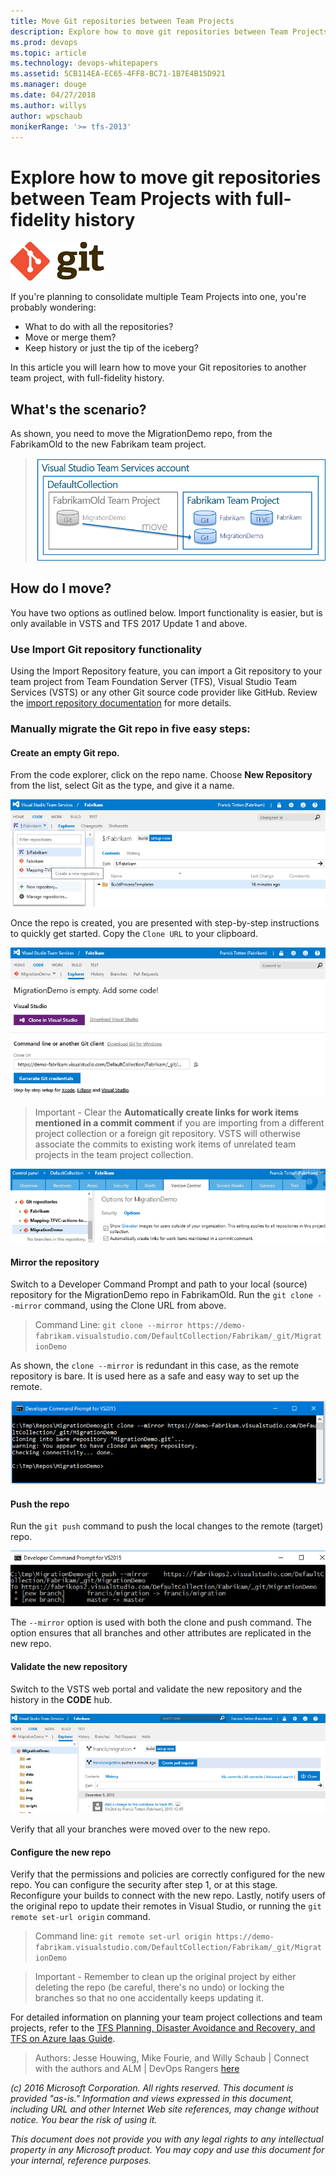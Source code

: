 ```yaml
---
title: Move Git repositories between Team Projects
description: Explore how to move git repositories between Team Projects with full-fidelity histiory
ms.prod: devops
ms.topic: article
ms.technology: devops-whitepapers
ms.assetid: 5CB114EA-EC65-4FF8-BC71-1B7E4B15D921
ms.manager: douge
ms.date: 04/27/2018
ms.author: willys
author: wpschaub
monikerRange: '>= tfs-2013'
---
```


# Explore how to move git repositories between Team Projects with full-fidelity history

![Git logo](./_img/move-git-repos-between-team-projects/git.png)

If you're planning to consolidate multiple Team Projects into one, you're probably wondering:
* What to do with all the repositories? 
* Move or merge them? 
* Keep history or just the tip of the iceberg?

In this article you will learn how to move your Git repositories to another team project, with full-fidelity history. 

## What's the scenario?

As shown, you need to move the MigrationDemo repo, from the FabrikamOld to the new Fabrikam team project.

> ![Move Repo Scenario](./_img/move-git-repos-between-team-projects/MoveRepo-Visual.png)

## How do I move?

You have two options as outlined below. Import functionality is easier, but is only available in VSTS and TFS 2017 Update 1 and above.  

### Use Import Git repository functionality
Using the Import Repository feature, you can import a Git repository to your team project from Team Foundation Server (TFS), Visual Studio Team Services (VSTS) or any other Git source code provider like GitHub. Review the [import repository documentation](../repos/git/import-git-repository.md) for more details.

### Manually migrate the Git repo in five easy steps:

#### Create an empty Git repo. 

From the code explorer, click on the repo name.  Choose **New Repository** from the list, select Git as the type, and give it a name.

![Create New Repo](./_img/move-git-repos-between-team-projects/MoveRepo-NewRepo.png)
 
Once the repo is created, you are presented with step-by-step instructions to quickly get started. Copy the `Clone URL` to your clipboard.

![New Repo Information](./_img/move-git-repos-between-team-projects/MoveRepo-NewRepoInfo.png)

> Important - Clear the **Automatically create links for work items mentioned in a commit comment** if you are importing from a different project collection or a foreign git repository. VSTS will otherwise associate the commits to existing work items of unrelated team projects in the team project collection.

![New Repo Options and Links Warning](./_img/move-git-repos-between-team-projects/MoveRepo-Warning.png)

#### Mirror the repository

Switch to a Developer Command Prompt and path to your local (source) repository for the MigrationDemo repo in FabrikamOld. Run the `git clone --mirror` command, using the Clone URL from above.

> Command Line: `git clone --mirror https://demo-fabrikam.visualstudio.com/DefaultCollection/Fabrikam/_git/MigrationDemo`

As shown, the `clone --mirror` is redundant in this case, as the remote repository is bare. It is used here as a safe and easy way to set up the remote.

![Git Clone Command Done](./_img/move-git-repos-between-team-projects/MoveRepo-Mirror-Done.png)

#### Push the repo 

Run the `git push` command to push the local changes to the remote (target) repo.

![Git Push Command Done](./_img/move-git-repos-between-team-projects/MoveRepo-Push-Done.png)

The `--mirror` option is used with both the clone and push command. The option ensures that all branches and other attributes are replicated in the new repo.

#### Validate the new repository

 Switch to the VSTS web portal and validate the new repository and the history in the **CODE** hub.

![Repo Validation in CODE Explorer](./_img/move-git-repos-between-team-projects/MoveRepo-Validate.png)

Verify that all your branches were moved over to the new repo.

#### Configure the new repo

 Verify that the permissions and policies are correctly configured for the new repo. You can configure the security after step 1, or at this stage. Reconfigure your builds to connect with the new repo. Lastly, notify users of the original repo to update their remotes in Visual Studio, or running the `git remote set-url origin` command.

> Command line: `git remote set-url origin https://demo-fabrikam.visualstudio.com/DefaultCollection/Fabrikam/_git/MigrationDemo`

> Important - Remember to clean up the original project by either deleting the repo (be careful, there's no undo) or locking the branches so that no one accidentally keeps updating it.

For detailed information on planning your team project collections and team projects, refer to the [TFS Planning, Disaster Avoidance and Recovery, and TFS on Azure Iaas Guide](https://aka.ms/vsarsolutions).

> Authors: Jesse Houwing, Mike Fourie, and Willy Schaub | Connect with the authors and ALM | DevOps Rangers [here](https://github.com/ALM-Rangers/Guidance/blob/master/README.md) 

*(c) 2016 Microsoft Corporation. All rights reserved. This document is
provided "as-is." Information and views expressed in this document,
including URL and other Internet Web site references, may change without
notice. You bear the risk of using it.*

*This document does not provide you with any legal rights to any
intellectual property in any Microsoft product. You may copy and use
this document for your internal, reference purposes.*

